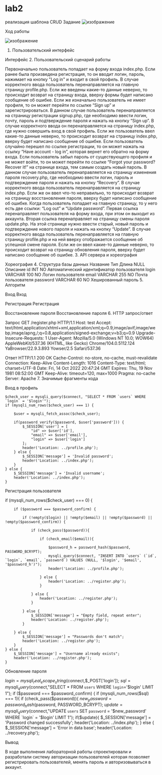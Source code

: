 # lab2

реализация шаблона CRUD
Задание
![изображение](https://user-images.githubusercontent.com/90793439/205446032-19686273-b527-4051-9345-27d7a54485ed.png)

Ход работы

![изображение](https://user-images.githubusercontent.com/90793439/205446385-2727c064-e3bb-43de-b820-0996cef2fe04.png)

1. Пользовательский интерфейс

Интерфейс
2. Пользовательский сценарий работы

Первоначально пользователь попадает на форму входа index.php.
Если ранее была произведена регистрация, то он вводит логин, пароль, нажимает на кнопку "Log in" и входит в свой профиль. В случае корректного ввода пользователь перенаправляется на главную страницу profile.php.
Если же введены какие-то данные неверно, то происходит возврат на страницу входа, вверху формы будет написано сообщение об ошибке.
Если же изначально пользователь не имеет профиля, то он может перейти по ссылке “Sign up” и зарегистрироваться. В данном случае пользователь перенаправляется на страницу регистрации signup.php, где необходимо ввести логин, почту, пароль и подтверждение пароля и нажать на кнопку “Sign up”. В случае корректного ввода он перенаправляется на страницу index.php, где нужно совершить вход в свой профиль. Если же пользователь ввел какие-то данные неверно, то происходит возврат на страницу index.php, вверху будет написано сообщение об ошибке.
Если пользователь случайно перешел по ссылке регистрации, то он может нажать на ссылку “Have account - log in”, которая вернет его обратно на форму входа.
Если пользователь забыл пароль от существующего профиля и не может войти, то он может перейти по ссылке “Forgot your password? Recover it!” на странице входа, тем самым создать новый пароль. В данном случае пользователь перенаправляется на страницу изменения пароля recovery.php, где необходимо ввести логин, пароль и подтверждение пароля и нажать на кнопку “Recovery”. В случае корректного ввода пользователь перенаправляется на страницу index.php. Если же он ввел что-то неправильно, то происходит возврат на страницу восстановления пароля, вверху будет написано сообщение об ошибке.
Когда пользователь попадает на главную страницу, то у него есть две ссылки: “Log out” и “Update password”. Первая ссылка перенаправляет пользователя на форму входа, при этом он выходит из аккаунта.
Вторая ссылка перенаправляет на страницу смены пароля update.php. На этой странице нужно ввести старый, новый пароль и подтверждение нового пароля и нажать на кнопку “Update”. В случае корректного ввода пользователь перенаправляется на главную страницу profile.php и на ней вверху отображается сообщение об успешной смене пароля. Если же он ввел какие-то данные неверно, то происходит возврат на страницу обновления пароля, вверху будет написано сообщение об ошибке.
3. API сервера и хореография

Хореография
4. Структура базы данных
Название 	Тип 	Длина 	NULL 	Описание
id 	INT 		NO 	Автоматический идентификатор пользователя
login 	VARCHAR 	100 	NO 	Логин пользователя
email 	VARCHAR 	255 	NO 	Почта пользователя
password 	VARCHAR 	60 	NO 	Хешированный пароль
5. Алгоритм

Вход
Вход

Регистрация
Регистрация

Восстановление пароля
Восстановление пароля
6. HTTP запрос/ответ

Запрос
GET /register.php HTTP/1.1
Host: test
Accept: text/html,application/xhtml+xml,application/xml;q=0.9,image/avif,image/webp,image/apng,/;q=0.8,application/signed-exchange;v=b3;q=0.9
Upgrade-Insecure-Requests: 1
User-Agent: Mozilla/5.0 (Windows NT 10.0; WOW64) AppleWebKit/537.36 (KHTML, like Gecko) Chrome/104.0.5112.124 YaBrowser/22.9.3.893 Yowser/2.5 Safari/537.36

Ответ
HTTP/1.1 200 OK
Cache-Control: no-store, no-cache, must-revalidate
Connection: Keep-Alive
Content-Length: 1016
Content-Type: text/html; charset=UTF-8
Date: Fri, 14 Oct 2022 20:47:24 GMT
Expires: Thu, 19 Nov 1981 08:52:00 GMT
Keep-Alive: timeout=120, max=1000
Pragma: no-cache
Server: Apache
7. Значимые фрагменты кода

Вход в профиль

    $check_user = mysqli_query($connect, "SELECT * FROM `users` WHERE `login` = '$login'");
    if (mysqli_num_rows($check_user) === 1) {

        $user = mysqli_fetch_assoc($check_user);

        if(password_verify($password, $user['password'])) {
            $_SESSION['user'] = [
                "id" => $user['id'],
                "email" => $user['email'],
                "login" => $user['login']
            ];
            header('Location: ../profile.php');
        } else {
            $_SESSION['message'] = 'Invalid password';
            header('Location: ../index.php');
        }
    } else {
        $_SESSION['message'] = 'Invalid username';
        header('Location: ../index.php');
    }

Регистрация пользователя

if (mysqli_num_rows($check_user) === 0) {

        if ($password === $password_confirm) {

            if (!empty($login) || !empty($email) || !empty($password) || !empty($password_confirm)) {

                if (check_pass($password)){

                    if (check_email($email)){

                        $password_h = password_hash($password, PASSWORD_BCRYPT);
                        mysqli_query($connect, "INSERT INTO `users` (`id`, `login`, `email`, `password`) VALUES (NULL, '$login', '$email', '$password_h')");
                        header('Location: ../profile.php');

                    } else {
                        header('Location: ../register.php');
                    }

                } else {
                    header('Location: ../register.php');
                }

            } else {
                $_SESSION['message'] = "Empty field, repeat enter";
                header('Location: ../register.php');
            }

        } else {
            $_SESSION['message'] = "Passwords don't match";
            header('Location: ../register.php');
        }
    } else {
        $_SESSION['message'] = "Username already exists";
        header('Location: ../register.php');
    }

Обновление пароля

$login = mysqli_real_escape_string($connect,$_POST['login']);
    $sql = mysqli_query($connect,"SELECT * FROM `users` WHERE `login`='$login' LIMIT 1");
    if ($password === $password_confirm) {
        if (mysqli_num_rows($sql) === 1){
            if (check_pass($password)){
                $new_password = password_hash($password, PASSWORD_BCRYPT);
                $update = mysqli_query($connect,"UPDATE `users` SET  `password` = '$new_password' WHERE `login` = '$login' LIMIT 1");
                if($update){
                    $_SESSION['message'] = 'Password changed successfully';
                    header('Location: ../index.php');
                } else {
                    $_SESSION['message'] = 'Error in data base';
                    header('Location: ../recovery.php');

Вывод

В ходе выполнения лабораторной работы спроектировали и разработали систему авторизации пользователей которая позволяет регистрировать пользователей, менять пароль и авторизовываться в аккаунт.
